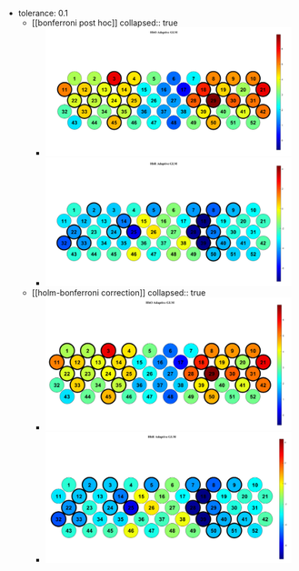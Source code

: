- tolerance: 0.1
	- [[bonferroni post hoc]]
	  collapsed:: true
		- ![image.png](../assets/image_1744091182152_0.png)
		- ![image.png](../assets/image_1744091166653_0.png)
	- [[holm-bonferroni correction]]
	  collapsed:: true
		- ![image.png](../assets/image_1744091741559_0.png)
		- ![image.png](../assets/image_1744091699229_0.png)